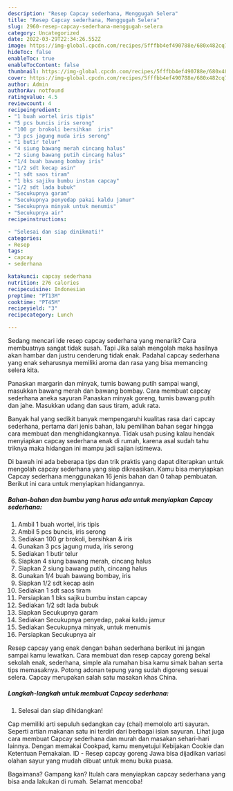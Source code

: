 ```yaml
---
description: "Resep Capcay sederhana, Menggugah Selera"
title: "Resep Capcay sederhana, Menggugah Selera"
slug: 2960-resep-capcay-sederhana-menggugah-selera
category: Uncategorized
date: 2022-03-29T22:34:26.552Z
image: https://img-global.cpcdn.com/recipes/5fffbb4ef490788e/680x482cq70/capcay-sederhana-foto-resep-utama.jpg
hideToc: false
enableToc: true
enableTocContent: false
thumbnail: https://img-global.cpcdn.com/recipes/5fffbb4ef490788e/680x482cq70/capcay-sederhana-foto-resep-utama.jpg
cover: https://img-global.cpcdn.com/recipes/5fffbb4ef490788e/680x482cq70/capcay-sederhana-foto-resep-utama.jpg
author: Admin
authorAv: notfound
ratingvalue: 4.5
reviewcount: 4
recipeingredient:
- "1 buah wortel iris tipis"
- "5 pcs buncis iris serong"
- "100 gr brokoli bersihkan  iris"
- "3 pcs jagung muda iris serong"
- "1 butir telur"
- "4 siung bawang merah cincang halus"
- "2 siung bawang putih cincang halus"
- "1/4 buah bawang bombay iris"
- "1/2 sdt kecap asin"
- "1 sdt saos tiram"
- "1 bks sajiku bumbu instan capcay"
- "1/2 sdt lada bubuk"
- "Secukupnya garam"
- "Secukupnya penyedap pakai kaldu jamur"
- "Secukupnya minyak untuk menumis"
- "Secukupnya air"
recipeinstructions:

- "Selesai dan siap dinikmati!"
categories:
- Resep
tags:
- capcay
- sederhana

katakunci: capcay sederhana 
nutrition: 276 calories
recipecuisine: Indonesian
preptime: "PT13M"
cooktime: "PT45M"
recipeyield: "3"
recipecategory: Lunch

---
```



Sedang mencari ide resep capcay sederhana yang menarik? Cara membuatnya sangat tidak susah. Tapi Jika salah mengolah maka hasilnya akan hambar dan justru cenderung tidak enak. Padahal capcay sederhana yang enak seharusnya memiliki aroma dan rasa yang bisa memancing selera kita.


Panaskan margarin dan minyak, tumis bawang putih sampai wangi, masukkan bawang merah dan bawang bombay. Cara membuat capcay sederhana aneka sayuran Panaskan minyak goreng, tumis bawang putih dan jahe. Masukkan udang dan saus tiram, aduk rata.

Banyak hal yang sedikit banyak mempengaruhi kualitas rasa dari capcay sederhana, pertama dari jenis bahan, lalu pemilihan bahan segar hingga cara membuat dan menghidangkannya. Tidak usah pusing kalau hendak menyiapkan capcay sederhana enak di rumah, karena asal sudah tahu triknya maka hidangan ini mampu jadi sajian istimewa.


Di bawah ini ada beberapa tips dan trik praktis yang dapat diterapkan untuk mengolah capcay sederhana yang siap dikreasikan. Kamu bisa menyiapkan Capcay sederhana menggunakan 16 jenis bahan dan 0 tahap pembuatan. Berikut ini cara untuk menyiapkan hidangannya.

<!--inarticleads1-->

##### Bahan-bahan dan bumbu yang harus ada untuk menyiapkan Capcay sederhana:

1. Ambil 1 buah wortel, iris tipis
1. Ambil 5 pcs buncis, iris serong
1. Sediakan 100 gr brokoli, bersihkan &amp; iris
1. Gunakan 3 pcs jagung muda, iris serong
1. Sediakan 1 butir telur
1. Siapkan 4 siung bawang merah, cincang halus
1. Siapkan 2 siung bawang putih, cincang halus
1. Gunakan 1/4 buah bawang bombay, iris
1. Siapkan 1/2 sdt kecap asin
1. Sediakan 1 sdt saos tiram
1. Persiapkan 1 bks sajiku bumbu instan capcay
1. Sediakan 1/2 sdt lada bubuk
1. Siapkan Secukupnya garam
1. Sediakan Secukupnya penyedap, pakai kaldu jamur
1. Sediakan Secukupnya minyak, untuk menumis
1. Persiapkan Secukupnya air


Resep capcay yang enak dengan bahan sederhana berikut ini jangan sampai kamu lewatkan. Cara membuat dan resep capcay goreng bekal sekolah enak, sederhana, simple ala rumahan bisa kamu simak bahan serta tips memasaknya. Potong adonan tepung yang sudah digoreng sesuai selera. Capcay merupakan salah satu masakan khas China. 

<!--inarticleads2-->

##### Langkah-langkah untuk membuat Capcay sederhana:


1. Selesai dan siap dihidangkan!

Cap memiliki arti sepuluh sedangkan cay (chai) memololo arti sayuran. Seperti artian makanan satu ini terdiri dari berbagai isian sayuran. Lihat juga cara membuat Capcay sederhana dan murah dan masakan sehari-hari lainnya. Dengan memakai Cookpad, kamu menyetujui Kebijakan Cookie dan Ketentuan Pemakaian. ID - Resep capcay goreng Jawa bisa dijadikan variasi olahan sayur yang mudah dibuat untuk menu buka puasa. 

Bagaimana? Gampang kan? Itulah cara menyiapkan capcay sederhana yang bisa anda lakukan di rumah. Selamat mencoba!
